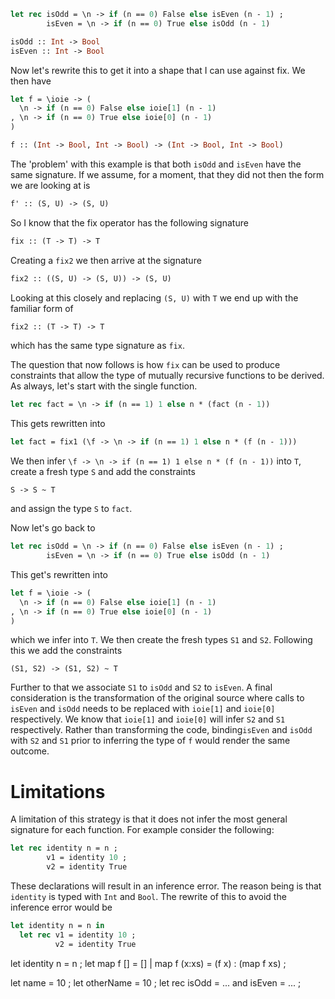 ```ocaml
let rec isOdd = \n -> if (n == 0) False else isEven (n - 1) ;
        isEven = \n -> if (n == 0) True else isOdd (n - 1)

isOdd :: Int -> Bool
isEven :: Int -> Bool
```

Now let's rewrite this to get it into a shape that I can use against fix.  We then have

```ocaml
let f = \ioie -> (
  \n -> if (n == 0) False else ioie[1] (n - 1)
, \n -> if (n == 0) True else ioie[0] (n - 1)
)

f :: (Int -> Bool, Int -> Bool) -> (Int -> Bool, Int -> Bool)
```

The 'problem' with this example is that both `isOdd` and `isEven` have the same signature.  If we assume, for a moment, that they did not then the form we are looking at is

```ocaml
f' :: (S, U) -> (S, U)
```

So I know that the fix operator has the following signature

```ocaml
fix :: (T -> T) -> T
```

Creating a `fix2` we then arrive at the signature

```ocaml
fix2 :: ((S, U) -> (S, U)) -> (S, U)
```

Looking at this closely and replacing `(S, U)` with `T` we end up with the familiar form of

```ocaml
fix2 :: (T -> T) -> T
```

which has the same type signature as `fix`.

The question that now follows is how `fix` can be used to produce constraints that allow the type of mutually recursive functions to be derived.  As always, let's start with the single function.

```ocaml
let rec fact = \n -> if (n == 1) 1 else n * (fact (n - 1))
```

This gets rewritten into

```ocaml
let fact = fix1 (\f -> \n -> if (n == 1) 1 else n * (f (n - 1)))
```

We then infer `\f -> \n -> if (n == 1) 1 else n * (f (n - 1))` into `T`, create a fresh type `S` and add the constraints

```
S -> S ~ T
```

and assign the type `S` to `fact`.

Now let's go back to 

```ocaml
let rec isOdd = \n -> if (n == 0) False else isEven (n - 1) ;
        isEven = \n -> if (n == 0) True else isOdd (n - 1)
```

This get's rewritten into

```ocaml
let f = \ioie -> (
  \n -> if (n == 0) False else ioie[1] (n - 1)
, \n -> if (n == 0) True else ioie[0] (n - 1)
)
```

which we infer into `T`.  We then create the fresh types `S1` and `S2`.  Following this we add the constraints

```
(S1, S2) -> (S1, S2) ~ T
```

Further to that we associate `S1` to `isOdd` and `S2` to `isEven`.  A final consideration is the transformation of the original source where calls to `isEven` and `isOdd` needs to be replaced with `ioie[1]` and `ioie[0]` respectively.  We know that `ioie[1]` and `ioie[0]` will infer `S2` and `S1` respectively.  Rather than transforming the code, binding`isEven` and `isOdd` with `S2` and `S1` prior to inferring the type of `f` would render the same outcome.


# Limitations

A limitation of this strategy is that it does not infer the most general signature for each function.  For example consider the following:

```ocaml
let rec identity n = n ;
        v1 = identity 10 ;
        v2 = identity True
```

These declarations will result in an inference error.  The reason being is that `identity` is typed with `Int` and `Bool`.  The rewrite of this to avoid the inference error would be 

```ocaml
let identity n = n in
  let rec v1 = identity 10 ;
          v2 = identity True
```

let identity n = n ;
let map f [] = []
  | map f (x:xs) = (f x) : (map f xs) ;
  
let name = 10 ;
let otherName = 10 ;
let rec isOdd = ...
    and isEven = ... ;



